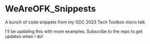 # WeAreOFK_Snippests
A bunch of code snippets from my GDC 2023 Tech Toolbox micro talk

I'll be updating this with more examples. Subscribe to the repo to get updates when I do!
